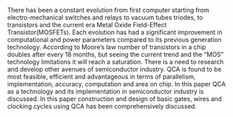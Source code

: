 There has been a constant evolution from first computer starting from electro-mechanical switches and relays to vacuum tubes triodes, to transistors and the current era Metal Oxide Field-Effect Transistor(MOSFETs). 
Each evolution has had a significant improvement in computational and power parameters compared to its previous generation technology.
According to Moore’s law number of transistors in a chip doubles after every 18 months, but seeing the current trend and the “MOS” technology limitations it will reach a saturation.
There is a need to research and develop other avenues of semiconductor industry.
QCA is found to be most feasible, efficient and advantageous in terms of parallelism, implementation, accuracy, computation and area on chip. 
In this paper QCA as a technology and its implementation in semiconductor industry is discussed. 
In this paper construction and design of basic gates, wires and clocking cycles using QCA has been comprehensively discussed.

